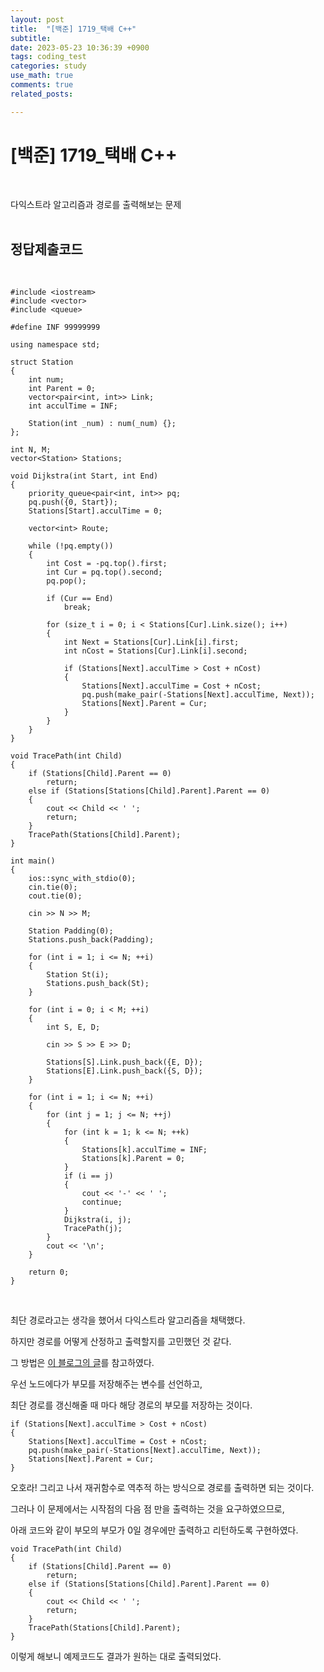 ```yaml
---
layout: post
title:  "[백준] 1719_택배 C++"
subtitle:   
date: 2023-05-23 10:36:39 +0900
tags: coding_test
categories: study
use_math: true
comments: true
related_posts:

---
```


# [백준] 1719_택배 C++<br/>
<br/>

다익스트라 알고리즘과 경로를 출력해보는 문제<br/>
<br/>

## 정답제출코드<br/>
<br/>

```
#include <iostream>
#include <vector>
#include <queue>

#define INF 99999999

using namespace std;

struct Station
{
    int num;
    int Parent = 0;
    vector<pair<int, int>> Link;
    int acculTime = INF;

    Station(int _num) : num(_num) {};
};

int N, M;
vector<Station> Stations;

void Dijkstra(int Start, int End)
{
    priority_queue<pair<int, int>> pq;
    pq.push({0, Start});
    Stations[Start].acculTime = 0;

    vector<int> Route;

    while (!pq.empty())
    {
        int Cost = -pq.top().first;
        int Cur = pq.top().second;
        pq.pop();

        if (Cur == End)
            break;
 
        for (size_t i = 0; i < Stations[Cur].Link.size(); i++)
        {
            int Next = Stations[Cur].Link[i].first;
            int nCost = Stations[Cur].Link[i].second;
 
            if (Stations[Next].acculTime > Cost + nCost)
            {
                Stations[Next].acculTime = Cost + nCost;
                pq.push(make_pair(-Stations[Next].acculTime, Next));
                Stations[Next].Parent = Cur;
            }
        }
    }
}

void TracePath(int Child)
{
    if (Stations[Child].Parent == 0)
        return;
    else if (Stations[Stations[Child].Parent].Parent == 0)
    {
        cout << Child << ' ';
        return;
    }
    TracePath(Stations[Child].Parent);
}

int main()
{
    ios::sync_with_stdio(0);
    cin.tie(0);
    cout.tie(0);

    cin >> N >> M;

    Station Padding(0);
    Stations.push_back(Padding);

    for (int i = 1; i <= N; ++i)
    {
        Station St(i);
        Stations.push_back(St);
    }

    for (int i = 0; i < M; ++i)
    {
        int S, E, D;
        
        cin >> S >> E >> D;
        
        Stations[S].Link.push_back({E, D});
        Stations[E].Link.push_back({S, D});
    }

    for (int i = 1; i <= N; ++i)
    {
        for (int j = 1; j <= N; ++j)
        {
            for (int k = 1; k <= N; ++k)
            {
                Stations[k].acculTime = INF;
                Stations[k].Parent = 0;
            }
            if (i == j)
            {
                cout << '-' << ' ';
                continue;
            }
            Dijkstra(i, j);
            TracePath(j);
        }
        cout << '\n';
    }

    return 0;
}
```
<br/>

최단 경로라고는 생각을 했어서 다익스트라 알고리즘을 채택했다.<br/>

하지만 경로를 어떻게 산정하고 출력할지를 고민했던 것 같다.<br/>

그 방법은 [이 블로그의 글](https://star7sss.tistory.com/356)를 참고하였다.<br/>

우선 노드에다가 부모를 저장해주는 변수를 선언하고,<br/>

최단 경로를 갱신해줄 때 마다 해당 경로의 부모를 저장하는 것이다.<br/>

```
if (Stations[Next].acculTime > Cost + nCost)
{
    Stations[Next].acculTime = Cost + nCost;
    pq.push(make_pair(-Stations[Next].acculTime, Next));
    Stations[Next].Parent = Cur;
}
```

오호라! 그리고 나서 재귀함수로 역추적 하는 방식으로 경로를 출력하면 되는 것이다.<br/>

그러나 이 문제에서는 시작점의 다음 점 만을 출력하는 것을 요구하였으므로,<br/>

아래 코드와 같이 부모의 부모가 0일 경우에만 출력하고 리턴하도록 구현하였다.<br/>

```
void TracePath(int Child)
{
    if (Stations[Child].Parent == 0)
        return;
    else if (Stations[Stations[Child].Parent].Parent == 0)
    {
        cout << Child << ' ';
        return;
    }
    TracePath(Stations[Child].Parent);
}
```

이렇게 해보니 예제코드도 결과가 원하는 대로 출력되었다.<br/>